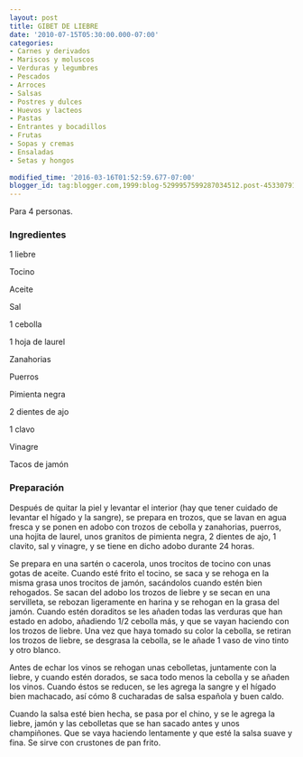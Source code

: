 ```yaml
---
layout: post
title: GIBET DE LIEBRE
date: '2010-07-15T05:30:00.000-07:00'
categories:
- Carnes y derivados
- Mariscos y moluscos
- Verduras y legumbres
- Pescados
- Arroces
- Salsas
- Postres y dulces
- Huevos y lacteos
- Pastas
- Entrantes y bocadillos
- Frutas
- Sopas y cremas
- Ensaladas
- Setas y hongos
 
modified_time: '2016-03-16T01:52:59.677-07:00'
blogger_id: tag:blogger.com,1999:blog-5299957599287034512.post-4533079116187306206
---
```


Para 4 personas.

<h3>Ingredientes</h3>

1 liebre

Tocino

Aceite

Sal

1 cebolla

1 hoja de laurel

Zanahorias

Puerros

Pimienta negra

2 dientes de ajo

1 clavo

Vinagre

Tacos de jamón

<h3>Preparación</h3>

Después de quitar la piel y levantar el interior (hay que tener cuidado de levantar el hígado y la sangre), se prepara en trozos, que se lavan en agua fresca y se ponen en adobo con trozos de cebolla y zanahorias, puerros, una hojita de laurel, unos granitos de pimienta negra, 2 dientes de ajo, 1 clavito, sal y vinagre, y se tiene en dicho adobo durante 24 horas.

Se prepara en una sartén o cacerola, unos trocitos de tocino con unas gotas de aceite. Cuando esté frito el tocino, se saca y se rehoga en la misma grasa unos trocitos de jamón, sacándolos cuando estén bien rehogados. Se sacan del adobo los trozos de liebre y se secan en una servilleta, se rebozan ligeramente en harina y se rehogan en la grasa del jamón. Cuando estén doraditos se les añaden todas las verduras que han estado en adobo, añadiendo 1/2 cebolla más, y que se vayan haciendo con los trozos de liebre. Una vez que haya tomado su color la cebolla, se retiran los trozos de liebre, se desgrasa la cebolla, se le añade 1 vaso de vino tinto y otro blanco.

Antes de echar los vinos se rehogan unas cebolletas, juntamente con la liebre, y cuando estén dorados, se saca todo menos la cebolla y se añaden los vinos. Cuando éstos se reducen, se les agrega la sangre y el hígado bien machacado, así cómo 8 cucharadas de salsa española y buen caldo.

Cuando la salsa esté bien hecha, se pasa por el chino, y se le agrega la liebre, jamón y las cebolletas que se han sacado antes y unos champiñones. Que se vaya haciendo lentamente y que esté la salsa suave y fina. Se sirve con crustones de pan frito.

